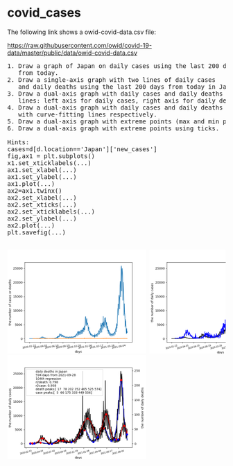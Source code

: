 # covid_cases
The following link shows a owid-covid-data.csv file:

https://raw.githubusercontent.com/owid/covid-19-data/master/public/data/owid-covid-data.csv

<pre>
1. Draw a graph of Japan on daily cases using the last 200 days 
   from today. 
2. Draw a single-axis graph with two lines of daily cases 
   and daily deaths using the last 200 days from today in Japan.
3. Draw a dual-axis graph with daily cases and daily deaths 
   lines: left axis for daily cases, right axis for daily deaths.
4. Draw a dual-axis graph with daily cases and daily deaths lines
   with curve-fitting lines respectively.
5. Draw a dual-axis graph with extreme points (max and min points)
6. Draw a dual-axis graph with extreme points using ticks.

Hints:
cases=d[d.location=='Japan']['new_cases']
fig,ax1 = plt.subplots()
x1.set_xticklabels(...)
ax1.set_xlabel(...)
ax1.set_ylabel(...)
ax1.plot(...)
ax2=ax1.twinx()
ax2.set_xlabel(...)
ax2.set_xticks(...)
ax2.set_xticklabels(...)
ax2.set_ylabel(...)
ax2.plot(...)
plt.savefig(...)


<img src='oneaxis.png' width=320 height=240> <img src='2axis.png' width=320 height=240>
<img src='Japanlag.png' width=320 height=240> 


</pre>
